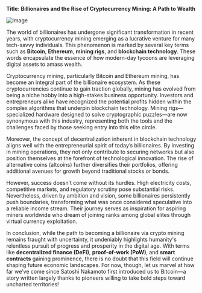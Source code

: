 **Title: Billionaires and the Rise of Cryptocurrency Mining: A Path to Wealth**

![Image](https://github.com/user-attachments/assets/31692037-0104-4703-abd1-696b6a7dd41b)

The world of billionaires has undergone significant transformation in recent years, with cryptocurrency mining emerging as a lucrative venture for many tech-savvy individuals. This phenomenon is marked by several key terms such as **Bitcoin**, **Ethereum**, **mining rigs**, and **blockchain technology**. These words encapsulate the essence of how modern-day tycoons are leveraging digital assets to amass wealth.

Cryptocurrency mining, particularly Bitcoin and Ethereum mining, has become an integral part of the billionaire ecosystem. As these cryptocurrencies continue to gain traction globally, mining has evolved from being a niche hobby into a high-stakes business opportunity. Investors and entrepreneurs alike have recognized the potential profits hidden within the complex algorithms that underpin blockchain technology. Mining rigs—specialized hardware designed to solve cryptographic puzzles—are now synonymous with this industry, representing both the tools and the challenges faced by those seeking entry into this elite circle.

Moreover, the concept of decentralization inherent in blockchain technology aligns well with the entrepreneurial spirit of today’s billionaires. By investing in mining operations, they not only contribute to securing networks but also position themselves at the forefront of technological innovation. The rise of alternative coins (altcoins) further diversifies their portfolios, offering additional avenues for growth beyond traditional stocks or bonds.

However, success doesn’t come without its hurdles. High electricity costs, competitive markets, and regulatory scrutiny pose substantial risks. Nevertheless, driven by ambition and vision, some billionaires persistently push boundaries, transforming what was once considered speculative into a reliable income stream. Their journey serves as inspiration for aspiring miners worldwide who dream of joining ranks among global elites through virtual currency exploitation.

In conclusion, while the path to becoming a billionaire via crypto mining remains fraught with uncertainty, it undeniably highlights humanity's relentless pursuit of progress and prosperity in the digital age. With terms like **decentralized finance (DeFi)**, **proof-of-work (PoW)**, and **smart contracts** gaining prominence, there is no doubt that this field will continue shaping future economic landscapes. For now, though, let us marvel at how far we’ve come since Satoshi Nakamoto first introduced us to Bitcoin—a story written largely thanks to pioneers willing to take bold steps toward uncharted territories!